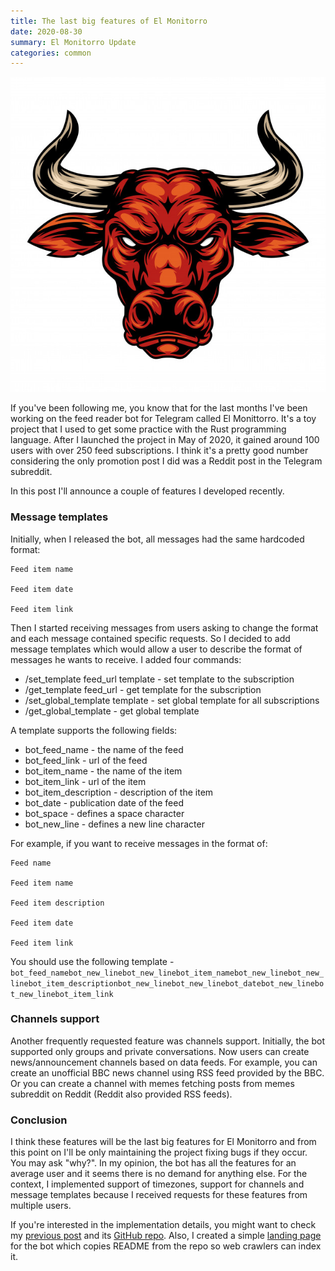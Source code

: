 ```yaml
---
title: The last big features of El Monitorro
date: 2020-08-30
summary: El Monitorro Update
categories: common
---
```


![el-monitorro](/images/2020-08-30-bull.jpg)

If you've been following me, you know that for the last months I've been working on the feed reader bot for Telegram called El Monittorro. It's a toy project that I used to get some practice with the Rust programming language. After I launched the project in May of 2020, it gained around 100 users with over 250 feed subscriptions. I think it's a pretty good number considering the only promotion post I did was a Reddit post in the Telegram subreddit.

In this post I'll announce a couple of features I developed recently.

### Message templates

Initially, when I released the bot, all messages had the same hardcoded format:

```
Feed item name

Feed item date

Feed item link
```

Then I started receiving messages from users asking to change the format and each message contained specific requests. So I decided to add message templates which would allow a user to describe the format of messages he wants to receive. I added four commands:

- /set_template feed_url template - set template to the subscription
- /get_template feed_url - get template for the subscription
- /set_global_template template - set global template for all subscriptions
- /get_global_template - get global template

A template supports the following fields:

- bot_feed_name - the name of the feed
- bot_feed_link - url of the feed
- bot_item_name - the name of the item
- bot_item_link - url of the item
- bot_item_description - description of the item
- bot_date - publication date of the feed
- bot_space - defines a space character
- bot_new_line - defines a new line character

For example, if you want to receive messages in the format of:

```
Feed name

Feed item name

Feed item description

Feed item date

Feed item link
```

You should use the following template - `bot_feed_namebot_new_linebot_new_linebot_item_namebot_new_linebot_new_linebot_item_descriptionbot_new_linebot_new_linebot_datebot_new_linebot_new_linebot_item_link`


### Channels support

Another frequently requested feature was channels support. Initially, the bot supported only groups and private conversations. Now users can create news/announcement channels based on data feeds. For example, you can create an unofficial BBC news channel using RSS feed provided by the BBC. Or you can create a channel with memes fetching posts from memes subreddit on Reddit (Reddit also provided RSS feeds).

### Conclusion

I think these features will be the last big features for El Monitorro and from this point on I'll be only maintaining the project fixing bugs if they occur. You may ask "why?". In my opinion, the bot has all the features for an average user and it seems there is no demand for anything else. For the context, I implemented support of timezones, support for channels and message templates because I received requests for these features from multiple users.

If you're interested in the implementation details, you might want to check my [previous post](/rust/2020/07/31/el-monitorro/) and its [GitHub repo](https://github.com/ayrat555/el_monitorro). Also, I created a simple [landing page](https://www.badykov.com/el_monitorro/) for the bot which copies README from the repo so web crawlers can index it.

